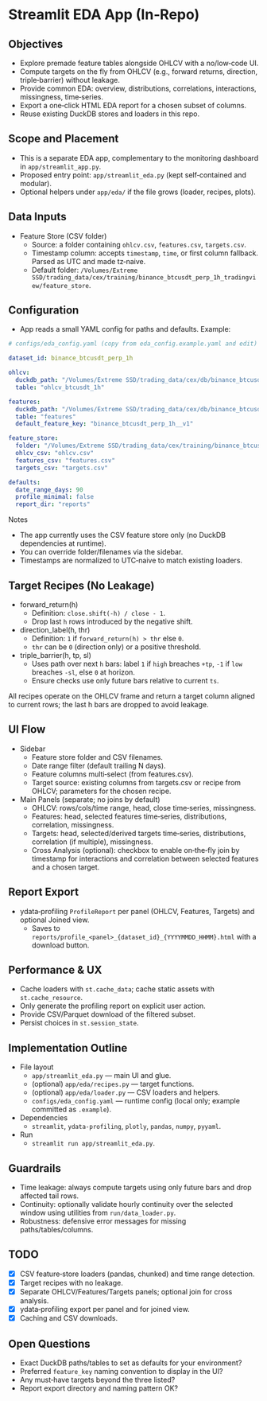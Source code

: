 # Streamlit EDA App (In‑Repo)

## Objectives
- Explore premade feature tables alongside OHLCV with a no/low‑code UI.
- Compute targets on the fly from OHLCV (e.g., forward returns, direction, triple‑barrier) without leakage.
- Provide common EDA: overview, distributions, correlations, interactions, missingness, time‑series.
- Export a one‑click HTML EDA report for a chosen subset of columns.
- Reuse existing DuckDB stores and loaders in this repo.

## Scope and Placement
- This is a separate EDA app, complementary to the monitoring dashboard in `app/streamlit_app.py`.
- Proposed entry point: `app/streamlit_eda.py` (kept self‑contained and modular).
- Optional helpers under `app/eda/` if the file grows (loader, recipes, plots).

## Data Inputs
- Feature Store (CSV folder)
  - Source: a folder containing `ohlcv.csv`, `features.csv`, `targets.csv`.
  - Timestamp column: accepts `timestamp`, `time`, or first column fallback. Parsed as UTC and made tz‑naive.
  - Default folder: `/Volumes/Extreme SSD/trading_data/cex/training/binance_btcusdt_perp_1h_tradingview/feature_store`.

## Configuration
- App reads a small YAML config for paths and defaults. Example:

```yaml
# configs/eda_config.yaml (copy from eda_config.example.yaml and edit)

dataset_id: binance_btcusdt_perp_1h

ohlcv:
  duckdb_path: "/Volumes/Extreme SSD/trading_data/cex/db/binance_btcusdt_perp_ohlcv.duckdb"
  table: "ohlcv_btcusdt_1h"

features:
  duckdb_path: "/Volumes/Extreme SSD/trading_data/cex/db/binance_btcusdt_perp_feature.duckdb"
  table: "features"
  default_feature_key: "binance_btcusdt_perp_1h__v1"

feature_store:
  folder: "/Volumes/Extreme SSD/trading_data/cex/training/binance_btcusdt_perp_1h_tradingview/feature_store"
  ohlcv_csv: "ohlcv.csv"
  features_csv: "features.csv"
  targets_csv: "targets.csv"

defaults:
  date_range_days: 90
  profile_minimal: false
  report_dir: "reports"
```

Notes
- The app currently uses the CSV feature store only (no DuckDB dependencies at runtime).
- You can override folder/filenames via the sidebar.
- Timestamps are normalized to UTC‑naive to match existing loaders.

## Target Recipes (No Leakage)
- forward_return(h)
  - Definition: `close.shift(-h) / close - 1`.
  - Drop last `h` rows introduced by the negative shift.
- direction_label(h, thr)
  - Definition: `1` if `forward_return(h) > thr` else `0`.
  - `thr` can be `0` (direction only) or a positive threshold.
- triple_barrier(h, tp, sl)
  - Uses path over next `h` bars: label `1` if `high` breaches `+tp`, `-1` if `low` breaches `-sl`, else `0` at horizon.
  - Ensure checks use only future bars relative to current `ts`.

All recipes operate on the OHLCV frame and return a target column aligned to current rows; the last h bars are dropped to avoid leakage.

## UI Flow
- Sidebar
  - Feature store folder and CSV filenames.
  - Date range filter (default trailing N days).
  - Feature columns multi‑select (from features.csv).
  - Target source: existing columns from targets.csv or recipe from OHLCV; parameters for the chosen recipe.
- Main Panels (separate; no joins by default)
  - OHLCV: rows/cols/time range, head, close time‑series, missingness.
  - Features: head, selected features time‑series, distributions, correlation, missingness.
  - Targets: head, selected/derived targets time‑series, distributions, correlation (if multiple), missingness.
  - Cross Analysis (optional): checkbox to enable on‑the‑fly join by timestamp for interactions and correlation between selected features and a chosen target.

## Report Export
- ydata‑profiling `ProfileReport` per panel (OHLCV, Features, Targets) and optional Joined view.
  - Saves to `reports/profile_<panel>_{dataset_id}_{YYYYMMDD_HHMM}.html` with a download button.

## Performance & UX
- Cache loaders with `st.cache_data`; cache static assets with `st.cache_resource`.
- Only generate the profiling report on explicit user action.
- Provide CSV/Parquet download of the filtered subset.
- Persist choices in `st.session_state`.

## Implementation Outline
- File layout
  - `app/streamlit_eda.py` — main UI and glue.
  - (optional) `app/eda/recipes.py` — target functions.
  - (optional) `app/eda/loader.py` — CSV loaders and helpers.
  - `configs/eda_config.yaml` — runtime config (local only; example committed as `.example`).
- Dependencies
  - `streamlit`, `ydata-profiling`, `plotly`, `pandas`, `numpy`, `pyyaml`.
- Run
  - `streamlit run app/streamlit_eda.py`.

## Guardrails
- Time leakage: always compute targets using only future bars and drop affected tail rows.
- Continuity: optionally validate hourly continuity over the selected window using utilities from `run/data_loader.py`.
- Robustness: defensive error messages for missing paths/tables/columns.

## TODO
- [x] CSV feature‑store loaders (pandas, chunked) and time range detection.
- [x] Target recipes with no leakage.
- [x] Separate OHLCV/Features/Targets panels; optional join for cross analysis.
- [x] ydata‑profiling export per panel and for joined view.
- [x] Caching and CSV downloads.

## Open Questions
- Exact DuckDB paths/tables to set as defaults for your environment?
- Preferred `feature_key` naming convention to display in the UI?
- Any must‑have targets beyond the three listed?
- Report export directory and naming pattern OK?
